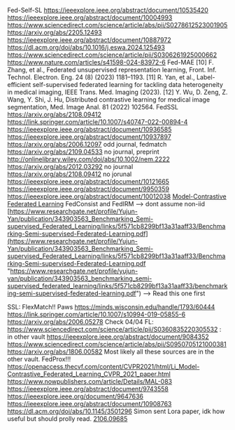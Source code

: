 Fed-Self-SL
https://ieeexplore.ieee.org/abstract/document/10535420
https://ieeexplore.ieee.org/abstract/document/10004993
https://www.sciencedirect.com/science/article/abs/pii/S0278612523001905
https://arxiv.org/abs/2205.12493
https://ieeexplore.ieee.org/abstract/document/10887972
https://dl.acm.org/doi/abs/10.1016/j.eswa.2024.125493
https://www.sciencedirect.com/science/article/pii/S0306261925000662
https://www.nature.com/articles/s41598-024-83972-6
Fed-MAE
[10] F. Zhang, et al., Federated unsupervised representation learning, Front. Inf.
Technol. Electron. Eng. 24 (8) (2023) 1181–1193.
[11] R. Yan, et al., Label-efficient self-supervised federated learning for tackling data
heterogeneity in medical imaging, IEEE Trans. Med. Imaging (2023).
[12] Y. Wu, D. Zeng, Z. Wang, Y. Shi, J. Hu, Distributed contrastive learning for medical
image segmentation, Med. Image Anal. 81 (2022) 102564.
FedSSL
https://arxiv.org/abs/2108.09412
https://link.springer.com/article/10.1007/s40747-022-00894-4
https://ieeexplore.ieee.org/abstract/document/10936585
https://ieeexplore.ieee.org/abstract/document/10937897
https://arxiv.org/abs/2006.12097 odd journal, fedmatch
https://arxiv.org/abs/2109.04533 no journal, preprint
http://onlinelibrary.wiley.com/doi/abs/10.1002/nem.2222
https://arxiv.org/abs/2012.03292 no journal
https://arxiv.org/abs/2108.09412 no jorunal
https://ieeexplore.ieee.org/abstract/document/10121665
https://ieeexplore.ieee.org/abstract/document/9950359
https://ieeexplore.ieee.org/abstract/document/10012038
[Model-Contrastive Federated Learning](https://openaccess.thecvf.com/content/CVPR2021/papers/Li_Model-Contrastive_Federated_Learning_CVPR_2021_paper.pdf)
FedConsist and FedIRM --> dont assume non-iid
[https://www.researchgate.net/profile/Yujun-Yan/publication/343903563_Benchmarking_Semi-supervised_Federated_Learning/links/5f571cb8299bf13a31aaff33/Benchmarking-Semi-supervised-Federated-Learning.pdf](https://www.researchgate.net/profile/Yujun-Yan/publication/343903563_Benchmarking_Semi-supervised_Federated_Learning/links/5f571cb8299bf13a31aaff33/Benchmarking-Semi-supervised-Federated-Learning.pdf "https://www.researchgate.net/profile/yujun-yan/publication/343903563_benchmarking_semi-supervised_federated_learning/links/5f571cb8299bf13a31aaff33/benchmarking-semi-supervised-federated-learning.pdf")
-->  Read this one first


SSL:
FlexMatch!!
Paws
https://minds.wisconsin.edu/handle/1793/60444
https://link.springer.com/article/10.1007/s10994-019-05855-6
https://arxiv.org/abs/2006.05278
Check 04/04
FL:
https://www.sciencedirect.com/science/article/pii/S0360835220305532 : in other vault
https://ieeexplore.ieee.org/abstract/document/9084352
https://www.sciencedirect.com/science/article/abs/pii/S0950705121000381
https://arxiv.org/abs/1806.00582
Most likely all these sources are in the other vault.
FedProx!!!
https://openaccess.thecvf.com/content/CVPR2021/html/Li_Model-Contrastive_Federated_Learning_CVPR_2021_paper.html
https://www.nowpublishers.com/article/Details/MAL-083
https://ieeexplore.ieee.org/abstract/document/9743558
https://ieeexplore.ieee.org/document/9647636
https://ieeexplore.ieee.org/abstract/document/10908763
https://dl.acm.org/doi/abs/10.1145/3501296
Simon sent Lora paper, idk how useful but should prolly read. [2106.09685](https://arxiv.org/pdf/2106.09685)
